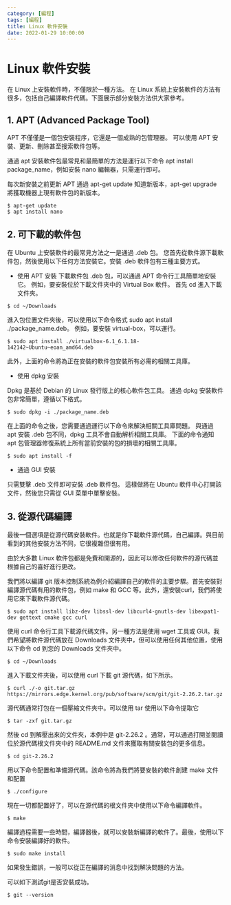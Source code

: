```yaml
---
category: [編程]
tags: [編程]
title: Linux 軟件安裝
date: 2022-01-29 10:00:00
---
```


# Linux 軟件安裝

在 Linux 上安裝軟件時，不僅限於一種方法。 在 Linux 系統上安裝軟件的方法有很多，包括自己編譯軟件代碼。下面展示部分安裝方法供大家參考。

## 1. APT (Advanced Package Tool)

APT 不僅僅是一個包安裝程序，它還是一個成熟的包管理器。 可以使用 APT 安裝、更新、刪除甚至搜索軟件包等。

通過 apt 安裝軟件包最常見和最簡單的方法是運行以下命令 apt install package_name，例如安裝 nano 編輯器，只需運行即可。

每次新安裝之前更新 APT 通過 apt-get update 知道新版本，apt-get upgrade 將獲取機器上現有軟件包的新版本。

```shell
$ apt-get update
$ apt install nano
```

## 2. 可下載的軟件包

在 Ubuntu 上安裝軟件的最常見方法之一是通過 .deb 包。 您首先從軟件源下載軟件包，然後使用以下任何方法安裝它。安裝 .deb 軟件包有三種主要方式。

- 使用 APT 安裝
下載軟件包 .deb 包，可以通過 APT 命令行工具簡單地安裝它。 例如，要安裝位於下載文件夾中的 Virtual Box 軟件。 首先 cd 進入下載文件夾。

```shell
$ cd ~/Downloads
```

進入包位置文件夾後，可以使用以下命令格式 sudo apt install ./package_name.deb。 例如，要安裝 virtual-box，可以運行。

```shell
$ sudo apt install ./virtualbox-6.1_6.1.18-142142~Ubuntu~eoan_amd64.deb

```

此外，上面的命令將為正在安裝的軟件包安裝所有必需的相關工具庫。


- 使用 dpkg 安裝

Dpkg 是基於 Debian 的 Linux 發行版上的核心軟件包工具。 通過 dpkg 安裝軟件包非常簡單，遵循以下格式。

```shell
$ sudo dpkg -i ./package_name.deb
```

在上面的命令之後，您需要通過運行以下命令來解決相關工具庫問題。 與通過 apt 安裝 .deb 包不同，dpkg 工具不會自動解析相關工具庫。
下面的命令通知 apt 包管理器修復系統上所有當前安裝的包的損壞的相關工具庫。

```shell
$ sudo apt install -f
```

- 通過 GUI 安裝

只需雙擊 .deb 文件即可安裝 .deb 軟件包。 這樣做將在 Ubuntu 軟件中心打開該文件，然後您只需從 GUI 菜單中單擊安裝。

## 3. 從源代碼編譯

最後一個選項是從源代碼安裝軟件。也就是你下載軟件源代碼，自己編譯。與目前看到的其他安裝方法不同，它很複雜但很有用。

由於大多數 Linux 軟件包都是免費和開源的，因此可以修改任何軟件的源代碼並根據自己的喜好進行更改。

我們將以編譯 git 版本控制系統為例介紹編譯自己的軟件的主要步驟。首先安裝對編譯源代碼有用的軟件包，例如 make 和 GCC 等。此外，還安裝curl，我們將使用它來下載軟件源代碼。

```shell
$ sudo apt install libz-dev libssl-dev libcurl4-gnutls-dev libexpat1-dev gettext cmake gcc curl

```

使用 curl 命令行工具下載源代碼文件。另一種方法是使用 wget 工具或 GUI。我們希望將軟件源代碼放在 Downloads 文件夾中，但可以使用任何其他位置，使用以下命令 cd 到您的 Downloads 文件夾中。

```shell
$ cd ~/Downloads
```

進入下載文件夾後，可以使用 curl 下載 git 源代碼，如下所示。

```shell
$ curl ./-o git.tar.gz https://mirrors.edge.kernel.org/pub/software/scm/git/git-2.26.2.tar.gz

```

源代碼通常打包在一個壓縮文件夾中。可以使用 tar 使用以下命令提取它

```shell
$ tar -zxf git.tar.gz
```

然後 cd 到解壓出來的文件夾，本例中是 git-2.26.2 。通常，可以通過打開並閱讀位於源代碼根文件夾中的 README.md 文件來獲取有關安裝包的更多信息。

```shell
$ cd git-2.26.2
```

用以下命令配置和準備源代碼。該命令將為我們將要安裝的軟件創建 make 文件和配置

```shell
$ ./configure
```

現在一切都配置好了，可以在源代碼的根文件夾中使用以下命令編譯軟件。

```shell
$ make
```

編譯過程需要一些時間，編譯器後，就可以安裝新編譯的軟件了。最後，使用以下命令安裝編譯好的軟件。

```shell
$ sudo make install
```

如果發生錯誤，一般可以從正在編譯的消息中找到解決問題的方法。

可以如下測試git是否安裝成功。

```shell
$ git --version
```

